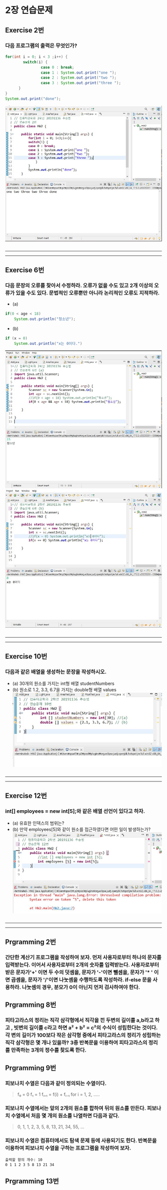 # 2장 연습문제
## Exercise 2번
### 다음 프로그램의 출력은 무엇인가?
```java
for(int i = 0; i < 3 ;i++) {
		switch(i) {
				case 0 : break;
				case 1 : System.out.print("one ");
				case 2 : System.out.print("two ");
				case 3 : System.out.print("three ");
	  }
}
System.out.print("done");
```
![1](/img2/EX-2.JPG)
```

```

---
---
## Exercise 6번
### 다음 문장의 오류를 찾아서 수정하라. 오류가 없을 수도 있고 2개 이상의 오류가 있을 수도 있다. 문법적인 오류뿐만 아니라 논리적인 오류도 지적하라.
* (a)
```java
if(0 < age < 18)
	System.out.println("청소년");
```
* (b)
```java
if (x = 0)
	System.out.println("x는 0이다.")
```
![1](/img2/EX-6-a.JPG)
![1](/img2/EX-6-b.JPG)
```

```
---
---
## Exercise 10번
### 다음과 같은 배열을 생성하는 문장을 작성하시오.
* (a) 30개의 원소를 가지는 int형 배열 studentNumbers
* (b) 원소로 1.2, 3.3, 6.7을 가지는 double형 배열 values
![1](/img2/EX-10.JPG)
```

```
---
---
## Exercise 12번
### int[] employees = new int[5];와 같은 배열 선언이 있다고 하자.
* (a) 유효한 인덱스의 범위는?
* (b) 만약 employees[5]와 같이 원소를 접근하였다면 어떤 일이 발생하는가?
![1](/img2/EX-12.JPG)
```

```
---
---
## Prgramming 2번
### 간단한 계산기 프로그램을 작성하여 보자. 먼저 사용자로부터 하나의 문자를 입력받는다. 이어서 사용자로부터 2개의 숫자를 입력받는다. 사용자로부터 받은 문자가'+' 이면 두 수의 덧셈을, 문자가 '-'이면 뺄셈을, 문자가 '* ' 이면 곱셈을, 문자가 '/'이면 나눗셈을 수행하도록 작성하라. if-else 문을 사용하라. 나눗셈의 경우, 분모가 0이 아닌지 먼저 검사하여야 한다.



## Prgramming 8번
### 피타고라스의 정리는 직각 삼각형에서 직각을 낀 두변의 길이를 a,b라고 하고 , 빗변의 길이를 c라고 하면 a² +  b² = c²의 수식이 성립한다는 것이다. 각 변의 길이가 100보다 작은 삼각형 중에서 피타고라스의 정리가 성립하는 직각 삼각형은 몇 개나 있을까? 3중 반복문을 이용하여 피타고라스의 정리를 만족하는 3개의 정수를 찾도록 한다. 



## Prgramming 9번
### 피보나치 수열은 다음과 같이 정의되는 수열이다.
> f₀ = 0
> f₁ = 1
> fᵢ₊₁ = f(i) + fᵢ₋₁ 	for i =  1, 2, .....
### 피보나치 수열에서는 앞의 2개의 원소를 합하여 뒤의 원소를 만든다. 피보나치 수열에서 처음 몇 개의 원소를 나열하면 다음과 같다.
> 0, 1, 1, 2, 3, 5, 8, 13, 21, 34, 55, ...
### 피보나치 수열은 컴퓨터에서도 탐색 문제 등에 사용되기도 한다. 반복문을 이용하여 피보나치 수열을 구하는 프로그램을 작성하여 보자.
```
출력할 항의 개수: 10
0 1 1 2 3 5 8 13 21 34
```


## Prgramming 13번















